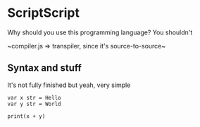 # ScriptScript

Why should you use this programming language? You shouldn't

~compiler.js => transpiler, since it's source-to-source~

## Syntax and stuff

It's not fully finished but yeah, very simple
```
var x str = Hello
var y str = World

print(x + y)
```
